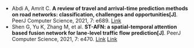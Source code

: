 * Abdi A, Amrit C. <b>A review of travel and arrival-time prediction methods on road networks: classification, challenges and opportunities[J]</b>. PeerJ Computer Science, 2021, 7: e689. [Link](https://peerj.com/articles/cs-689/)
* Shen G, Yu K, Zhang M, et al. <b>ST-AFN: a spatial-temporal attention based fusion network for lane-level traffic flow prediction[J]</b>. PeerJ Computer Science, 2021, 7: e470. [Link](https://peerj.com/articles/cs-470/) [Link](https://github.com/MCyutou/ST-AFN)